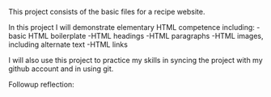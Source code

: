 This project consists of the basic files for a recipe website. 

In this project I will demonstrate elementary HTML competence including:
-basic HTML boilerplate
-HTML headings
-HTML paragraphs
-HTML images, including alternate text
-HTML links

I will also use this project to practice my skills in syncing the project with my github account
and in using git.

Followup reflection: